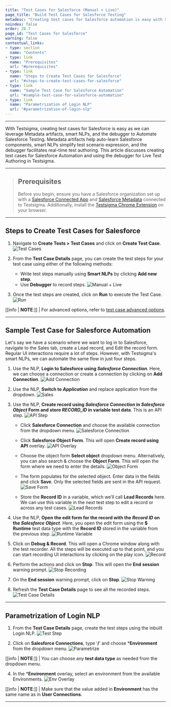 ```yaml
---
title: "Test Cases for Salesforce (Manual + Live)"
page_title: "Build Test Cases for Salesforce Testing"
metadesc: "Creating test cases for Salesforce automation is easy with Salesforce metadata artifacts and capabilities from Testsigma like smart NLPs, and the debugger"
noindex: false
order: 28.7
page_id: "Test Cases for Salesforce"
warning: false
contextual_links:
- type: section
  name: "Contents"
- type: link
  name: "Prerequisites"
  url: "#prerequisites"
- type: link
  name: "Steps to Create Test Cases for Salesforce"
  url: "#steps-to-create-test-cases-for-salesforce"
- type: link
  name: "Sample Test Case for Salesforce Automation"
  url: "#sample-test-case-for-salesforce-automation"
- type: link
  name: "Parametrization of Login NLP"
  url: "#parametrization-of-login-nlp"
---
```



---

With Testsigma, creating test cases for Salesforce is easy as we can leverage Metadata artifacts, smart NLPs, and the debugger to Automate Salesforce Testing. Metadata artifacts help auto-learn Salesforce components, smart NLPs simplify test scenario expression, and the debugger facilitates real-time test authoring. This article discusses creating test cases for Salesforce Automation and using the debugger for Live Test Authoring in Testsigma. 

---

> ## **Prerequisites**
>
>
> Before you begin, ensure you have a Salesforce organization set up with a [Salesforce Connected App](https://testsigma.com/docs/salesforce-testing/connected-app/) and [Salesforce Metadata](https://testsigma.com/docs/salesforce-testing/metadata-connections/) connected to Testsigma. Additionally, install the [Testsigma Chrome Extension](https://chromewebstore.google.com/detail/testsigma-recorder/epmomlhdjfgdobefcpocockpjihaabdp) on your browser.


---

## **Steps to Create Test Cases for Salesforce**

1. Navigate to **Create Tests > Test Cases** and click on **Create Test Case**. 
![Test Cases](https://s3.amazonaws.com/static-docs.testsigma.com/new_images/projects/applications/sfnavtcs.png)

2. From the **Test Case Details** page, you can create the test steps for your test case using either of the following methods:
    - Write test steps manually using **Smart NLPs** by clicking **Add new step**.
    - Use **Debugger** to record steps.
![Manual + Live](https://s3.amazonaws.com/static-docs.testsigma.com/new_images/projects/applications/sftcslpdbe.png)

3. Once the test steps are created, click on **Run** to execute the Test Case. 
![Run](https://s3.amazonaws.com/static-docs.testsigma.com/new_images/projects/applications/sftcrun.png)

[[info | **NOTE**:]]
| For advanced options, refer to [test case advanced options](https://testsigma.com/docs/test-cases/manage/add-edit-delete/#test-case----advanced-options).

---

## **Sample Test Case for Salesforce Automation**
Let's say we have a scenario where we want to log in to Salesforce, navigate to the Sales tab, create a Lead record, and Edit the record form. Regular UI interactions require a lot of steps. However, with Testsigma's smart NLPs, we can automate the same flow in just four steps.

1. Use the NLP, **Login to Salesforce using *Salesforce Connection***.
Here, we can choose a connection or create a connection by clicking on **Add Connection**. 
![Add Connection](https://s3.amazonaws.com/static-docs.testsigma.com/new_images/projects/applications/sftcltsfts.png)

2. Use the NLP, **Switch to *Application*** and replace application from the dropdown. 
![Sales](https://s3.amazonaws.com/static-docs.testsigma.com/new_images/projects/applications/sftcsapp.png)

3. Use the NLP, **Create record using *Salesforce Connection* in *Salesforce Object* Form and store *RECORD_ID* in variable test data**. This is an API step.
![API Step](https://s3.amazonaws.com/static-docs.testsigma.com/new_images/projects/applications/Choose_SalesforceConnection.png)
   - Click **Salesforce Connection** and choose the available connection from the dropdown menu. 
    ![Salesforce Connection](https://s3.amazonaws.com/static-docs.testsigma.com/new_images/projects/applications/Choose_SF_Connection.png)

   - Click **Salesforce Object Form**. This will open **Create record using API** overlay. 
    ![API Overlay](https://s3.amazonaws.com/static-docs.testsigma.com/new_images/projects/applications/API_Overlay_SF.png)

   - Choose the object form **Select object** dropdown menu. Alternatively, you can also search & choose the **Object Form**. This will open the form where we need to enter the details.
    ![Object Form](https://s3.amazonaws.com/static-docs.testsigma.com/new_images/projects/applications/Objects_Dropdown_SF.png)

   - The form populates for the selected object. Enter data in the fields and click **Save**. Only the selected fields are sent in the API request. 
    ![Save Form](https://s3.amazonaws.com/static-docs.testsigma.com/new_images/projects/applications/Save_Details_SFAPI.png)
    
   - Store the **Record ID** in a variable, which we’ll call **Lead Records** here. We can use this variable in the next test step to edit a record or across any test cases.
    ![Lead Records](https://s3.amazonaws.com/static-docs.testsigma.com/new_images/projects/applications/LeadRecord_SF.png)

4. Use the NLP, **Open the edit form for the record with the *Record ID* on the *Salesforce Object***. Here, you open the edit form using the **$ Runtime** test data type with the **Record ID** stored in the variable from the previous step.
![Runtime Variable](https://s3.amazonaws.com/static-docs.testsigma.com/new_images/projects/applications/Runtime_Variable_SF.png)

5. Click on **Debug & Record**. This will open a Chrome window along with the test recorder. All the steps will be executed up to that point, and you can start recording UI interactions by clicking on the play icon. 
![Record](https://s3.amazonaws.com/static-docs.testsigma.com/new_images/projects/applications/sftcdbarec.png)

6. Perform the actions and click on **Stop**. This will open the **End session** warning prompt. 
![Stop Recording](https://s3.amazonaws.com/static-docs.testsigma.com/new_images/projects/applications/sftctsdbarcscn.png)

7. On the **End session** warning prompt, click on **Stop**.
![Stop Warning](https://s3.amazonaws.com/static-docs.testsigma.com/new_images/projects/applications/dbgstop.png)

8. Refresh the **Test Case Details** page to see all the recorded steps. 
![Test Case Details](https://s3.amazonaws.com/static-docs.testsigma.com/new_images/projects/applications/sftcalltss.png)


---

## **Parametrization of Login NLP**

1. From the **Test Case Details** page, create the test steps using the inbuilt Login NLP.
![Test Step](https://s3.amazonaws.com/static-docs.testsigma.com/new_images/projects/applications/polnts.png)

2. Click on **Salesforce Connections**, type ‘**/**’ and choose ***Environment** from the dropdown menu. 
![Parametrize](https://s3.amazonaws.com/static-docs.testsigma.com/new_images/projects/applications/polnen.png)

[[info | **NOTE**:]]
| You can choose any **test data type** as needed from the dropdown menu.

4. In the ***Environment** overlay, select an environment from the available Environments.
![Env Overlay](https://s3.amazonaws.com/static-docs.testsigma.com/new_images/projects/applications/polnenol.png)

[[info | **NOTE**:]]
| Make sure that the value added in **Environment** has the same name as in **User Connections**.

---